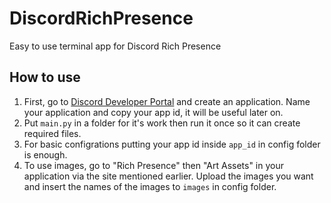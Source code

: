 # DiscordRichPresence
Easy to use terminal app for Discord Rich Presence

## How to use
1. First, go to [Discord Developer Portal](https://discord.com/developers) and create an application. Name your application and copy your app id, it will be useful later on.
2. Put `main.py` in a folder for it's work then run it once so it can create required files.
3. For basic configrations putting your app id inside `app_id` in config folder is enough.
4. To use images, go to "Rich Presence" then "Art Assets" in your application via the site mentioned earlier. Upload the images you want and insert the names of the images to `images` in config folder.
